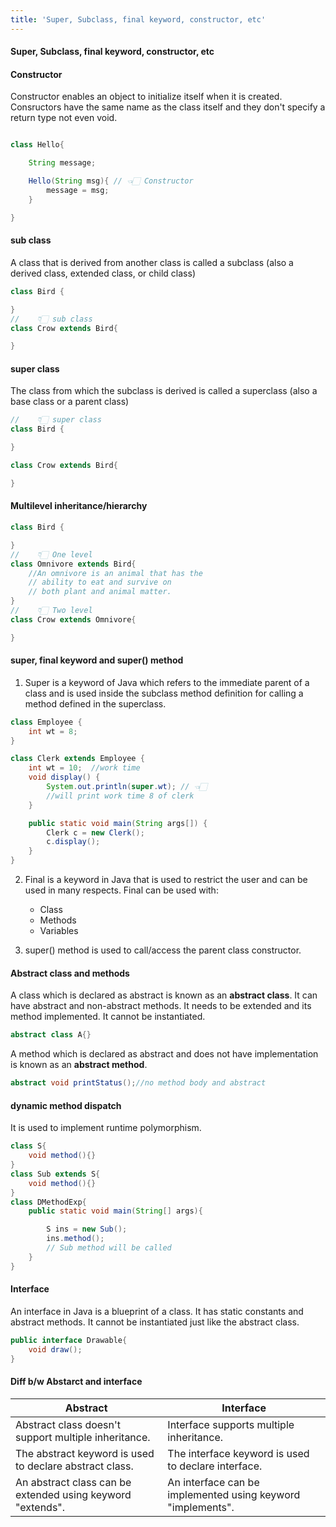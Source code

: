 ```yaml
---
title: 'Super, Subclass, final keyword, constructor, etc'
---
```


#### Super, Subclass, final keyword, constructor, etc


#### Constructor

Constructor enables an object to initialize itself when it is created. Consructors have the same name as the class itself and they don't specify a return type not even void.

```java

class Hello{

	String message;

	Hello(String msg){ // 👈🏻 Constructor
		message = msg;
	}

}

```

#### sub class
A class that is derived from another class is called a subclass (also a derived class, extended class, or child class)

```java
class Bird {

}
// 	  👇🏻 sub class
class Crow extends Bird{

}
```


#### super class
The class from which the subclass is derived is called a superclass (also a base class or a parent class)

```java
// 	  👇🏻 super class
class Bird {

}

class Crow extends Bird{

}
```


#### Multilevel inheritance/hierarchy

```java
class Bird {

}
// 	  👇🏻 One level 
class Omnivore extends Bird{
	//An omnivore is an animal that has the 
	// ability to eat and survive on 
	// both plant and animal matter.
}
// 	  👇🏻 Two level 
class Crow extends Omnivore{

}
```

#### super, final keyword and super() method

1. Super is a keyword of Java which refers to the immediate parent of a class and is used inside the subclass method definition for calling a method defined in the superclass.

```java
class Employee {
	int wt = 8;
}

class Clerk extends Employee {
	int wt = 10;  //work time
	void display() {
		System.out.println(super.wt); // 👈🏻
		//will print work time 8 of clerk
	}

	public static void main(String args[]) {
		Clerk c = new Clerk();
		c.display();
	}
}
```

2. Final is a keyword in Java that is used to restrict the user and can be used in many respects. Final can be used with:
	- Class
	- Methods
	- Variables

3. super() method is used to call/access the parent class constructor.


#### Abstract class and methods

A class which is declared as abstract is known as an **abstract class**. It can have abstract and non-abstract methods. It needs to be extended and its method implemented. It cannot be instantiated.

```java
abstract class A{}
```

A method which is declared as abstract and does not have implementation is known as an **abstract method**.

```java
abstract void printStatus();//no method body and abstract 
```


#### dynamic method dispatch

It is used to implement runtime polymorphism.

```java
class S{
	void method(){}
}
class Sub extends S{
	void method(){}
}
class DMethodExp{
	public static void main(String[] args){

		S ins = new Sub();
		ins.method();
		// Sub method will be called
	}
}
```

#### Interface

An interface in Java is a blueprint of a class. It has static constants and abstract methods. It cannot be instantiated just like the abstract class.

```java
public interface Drawable{
	void draw();
}
```

#### Diff b/w Abstarct and interface

| Abstract | Interface |
|----------|-----------|
|Abstract class doesn't support multiple inheritance.|	Interface supports multiple inheritance.|
|The abstract keyword is used to declare abstract class.|	The interface keyword is used to declare interface.|
|An abstract class can be extended using keyword "extends".|	An interface can be implemented using keyword "implements".|
